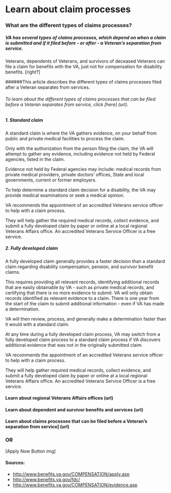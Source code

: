 # Learn about claim processes

### What are the different types of claims processes?

##### VA has several types of claims processes, which depend on when a claim is submitted and if it filed before - or after - a Veteran’s separation from service.
Veterans, dependents of Veterans, and survivors of deceased Veterans can file a claim for benefits with the VA, just not for compensation for disability benefits. [right?]

######This article describes the different types of claims processes filed after a Veteran separates from services.

###### To learn about the different types of claims processes that can be filed before a Veteran separates from service, click [here] (url).

##### 1. Standard claim

A standard claim is where the VA gathers evidence, on your behalf from public and private medical facilities to process the claim.

Only with the authorization from the person filing the claim, the VA will attempt to gather any evidence, including evidence not held by Federal agencies, listed in the claim.

Evidence not held by Federal agencies may include: medical records from private medical providers, private doctors' offices, State and local governments, current or former employers.

To help determine a standard claim decision for a disability, the VA may provide medical examinations or seek a medical opinion.

VA recommends the appointment of an accredited Veterans service officer to help with a claim process. 

They will help gather the required medical records, collect evidence, and submit a fully developed claim by paper or online at a local regional Veterans Affairs office. An accredited Veterans Service Officer is a free service.

##### 2. Fully developed claim

A fully developed claim generally provides a faster decision than a standard claim regarding disability compensation, pension, and survivor benefit claims.

This requires providing all relevant records, identifying additional records that are easily obtainable by VA - such as private medical records, and certifying that there is no more evidence to submit. VA will only obtain records identified as relevant evidence to a claim. There is one year from the start of the claim to submit additional information - even if VA has made a determination.

VA will then review, process, and generally make a determination faster than it would with a standard claim.

At any time during a fully developed claim process, VA may switch from a fully developed claim process to a standard claim process if VA discovers additional evidence that was not in the originally submitted claim.

VA recommends the appointment of an accredited Veterans service officer to help with a claim process. 

They will help gather required medical records, collect evidence, and submit a fully developed claim by paper or online at a local regional Veterans Affairs office. An accredited Veterans Service Officer is a free service.

#### Learn about regional Veterans Affairs offices (url)
#### Learn about dependent and survivor benefits and services (url)
#### Learn about claims processes that can be filed before a Veteran’s separation from service] (url)

### OR

[Apply Now Button img]

#### Sources:
- http://www.benefits.va.gov/COMPENSATION/apply.asp
- http://www.benefits.va.gov/fdc/
- http://www.benefits.va.gov/COMPENSATION/evidence.asp
